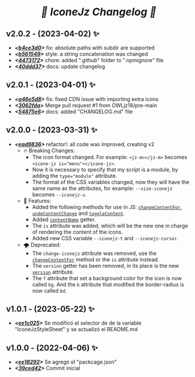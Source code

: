 <i><h1 align="center">👻 IconeJz Changelog 👻</h1></i>

## v2.0.2 - (2023-04-02) ✨

  * **_<[b4ce3d0][b4ce3d0]>_** fix: absolute paths with subdir are supported
  * **_<[b561549][b561549]>_** style: a string concatenation was changed
  * **_<[4473172][4473172]>_** chore: added ".github" folder to ".npmignore" file
  * **_<[40ddd37][40ddd37]>_** docs: update changelog

[b4ce3d0]: https://github.com/OWLjz18/IconeJz/commit/b4ce3d0
[b561549]: https://github.com/OWLjz18/IconeJz/commit/b561549
[4473172]: https://github.com/OWLjz18/IconeJz/commit/4473172
[40ddd37]: https://github.com/OWLjz18/IconeJz/commit/40ddd37

## v2.0.1 - (2023-04-01) ✨

  * **_<[a46e5d8][a46e5d8]>_** fix: fixed CDN issue with importing extra icons
  * **_<[3062fda][3062fda]>_** Merge pull request #1 from OWLjz18/pre-main
  * **_<[54875e6][54875e6]>_** docs: added "CHANGELOG.md" file

[a46e5d8]: https://github.com/OWLjz18/IconeJz/commit/a46e5d8
[3062fda]: https://github.com/OWLjz18/IconeJz/commit/3062fda
[54875e6]: https://github.com/OWLjz18/IconeJz/commit/54875e6

## v2.0.0 - (2023-03-31) ✨

  * **_<[ead9836][ead9836]>_** refactor!: all code was improved, creating v2
    * 🔥 Breaking Changes:
      * The icon format changed. For example: `<jz-m></jz-m>` becomes `<icone-jz is="menu"></icone-jz>`.
      * Now it is necessary to specify that my script is a module, by adding the `type="module"` attribute.
      * The format of the CSS variables changed, now they will have the same name as the attributes, for example: `--size-iconejz` becomes `--iconejz-s`.
    * 🌱 Features:
      * Added the following methods for use in JS: [`changeContentFor`][changeContentFor], [`undoContentChange`][undoContentChange] and [`toggleContent`][toggleContent].
      * Added [`contentName`][contentName] getter.
      * The `is` attribute was added, which will be the new one in charge of rendering the content of the icons.
      * Added new CSS variable `--iconejz-t` and `--iconejz-cursor`.
    * 🌪️ Deprecated:
      * The `change-iconejz` attribute was removed, use the [`changeContentFor`][changeContentFor] method or the `is` attribute instead.
      * The `version` getter has been removed, in its place is the new [`version`][versionAttribute] attribute.
      * The `f` attribute that set a background color for the icon is now called `bg`. And the `b` attribute that modified the border-radius is now called `bd`.

[ead9836]: https://github.com/OWLjz18/IconeJz/commit/ead9836
[changeContentFor]: https://github.com/OWLjz18/IconeJz#changeContentFor
[undoContentChange]: https://github.com/OWLjz18/IconeJz#undoContentChange
[toggleContent]: https://github.com/OWLjz18/IconeJz#toggleContent
[contentName]: https://github.com/OWLjz18/IconeJz#contentName
[versionAttribute]: https://github.com/OWLjz18/IconeJz#version

## v1.0.1 - (2023-05-22) ✨

  * **_<[ee1c025][ee1c025]>_** Se modificó el selector de de la variable "IconeJzStyleSheet" y se actualizó el README.md

[v1.0.1]: https://github.com/OWLjz18/IconeJz/compare/v1.0.1...v1.0.0
[ee1c025]: https://github.com/OWLjz18/IconeJz/commit/ee1c025

## v1.0.0 - (2022-04-06) ✨

  * **_<[ee18292][ee18292]>_** Se agregó el "packcage.json"
  * **_<[39ced42][39ced42]>_** Commit inicial

[ee18292]: https://github.com/OWLjz18/IconeJz/commit/ee18292
[39ced42]: https://github.com/OWLjz18/IconeJz/commit/39ced42
